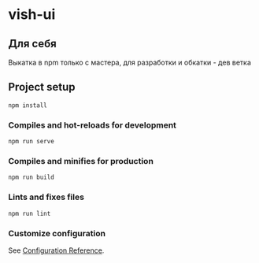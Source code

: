 # vish-ui

## Для себя
Выкатка в npm только с мастера, для разработки и обкатки - дев ветка

## Project setup
```
npm install
```

### Compiles and hot-reloads for development
```
npm run serve
```

### Compiles and minifies for production
```
npm run build
```

### Lints and fixes files
```
npm run lint
```

### Customize configuration
See [Configuration Reference](https://cli.vuejs.org/config/).
